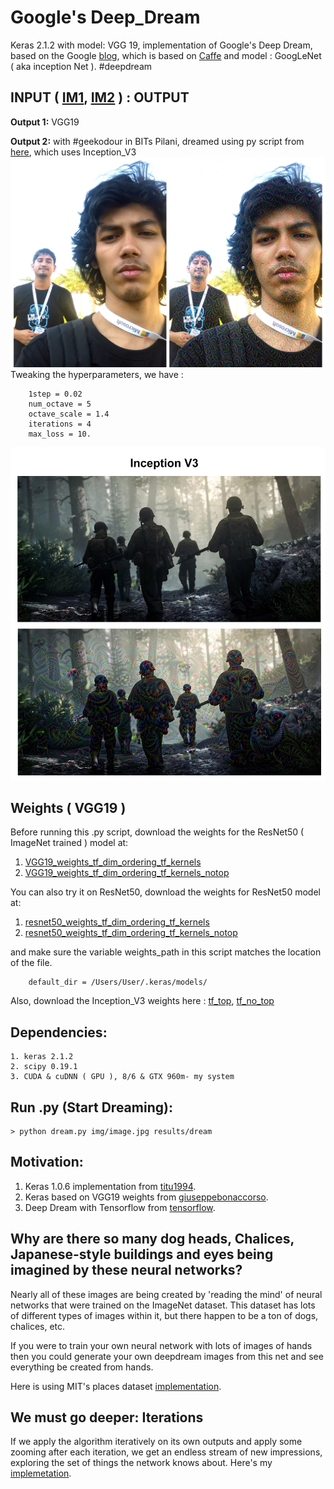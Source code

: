 # Google's Deep_Dream
Keras 2.1.2 with model: VGG 19, implementation of Google's Deep Dream, based on the Google [blog](https://research.googleblog.com/2015/06/inceptionism-going-deeper-into-neural.html), which is based on [Caffe](https://github.com/google/deepdream) and model : GoogLeNet ( aka inception Net ). #deepdream

INPUT ( [IM1](http://www.pixoto.com/images-photography/nature-up-close/flowers---2011-2013/floral-beauty-104552406), [IM2](http://www.pixoto.com/images-photography/abstract/patterns/water-jaws-104547646) ) : OUTPUT
---------------
<b>Output 1:</b> VGG19

<b>Output 2:</b> with #geekodour in BITs Pilani, dreamed using py script from [here](https://github.com/keras-team/keras/blob/master/examples/deep_dream.py), which uses Inception_V3
<img src="https://github.com/SKKSaikia/Deep_Dream_/blob/master/res/de.jpg">
Tweaking the hyperparameters, we have :

        1step = 0.02
        num_octave = 5 
        octave_scale = 1.4  
        iterations = 4  
        max_loss = 10.
        
<img src="https://github.com/SKKSaikia/Deep_Dream_/blob/master/res/cod_inc.jpg">

Weights ( VGG19 )
---------------------
Before running this .py script, download the weights for the ResNet50 ( ImageNet trained ) model at:
1. [VGG19_weights_tf_dim_ordering_tf_kernels](https://github.com/fchollet/deep-learning-models/releases/download/v0.1/vgg19_weights_tf_dim_ordering_tf_kernels.h5)
2. [VGG19_weights_tf_dim_ordering_tf_kernels_notop](https://github.com/fchollet/deep-learning-models/releases/download/v0.1/vgg19_weights_tf_dim_ordering_tf_kernels_notop.h5)

You can also try it on ResNet50, download the weights for ResNet50 model at:
1. [resnet50_weights_tf_dim_ordering_tf_kernels](https://drive.google.com/open?id=1TXWSlWjrrDYW5D5bYJ94Q0spg3nGEEHx)
2. [resnet50_weights_tf_dim_ordering_tf_kernels_notop](https://drive.google.com/open?id=18pj_hzTDIFmYiCumpAVS_QYkLDPJv04E)

and make sure the variable weights_path in this script matches the location of the file.

        default_dir = /Users/User/.keras/models/
        
Also, download the Inception_V3 weights here : [tf_top](https://drive.google.com/open?id=1jZUnu32vAjiYWVVH8R-25ta8zv4we416), [tf_no_top](https://drive.google.com/open?id=1ILwxc67ZwYWqOjJH8u9DtD79OggtkiAg)

Dependencies:
-------------
    1. keras 2.1.2
    2. scipy 0.19.1
    3. CUDA & cuDNN ( GPU ), 8/6 & GTX 960m- my system

Run .py (Start Dreaming):
-------------
    > python dream.py img/image.jpg results/dream

Motivation:
-----------
1. Keras 1.0.6 implementation from [titu1994](https://github.com/titu1994/Deep-Dream).
2. Keras based on VGG19 weights from [giuseppebonaccorso](https://github.com/giuseppebonaccorso/keras_deepdream).
3. Deep Dream with Tensorflow from [tensorflow](https://github.com/tensorflow/tensorflow/tree/master/tensorflow/examples/tutorials/deepdream).

Why are there so many dog heads, Chalices, Japanese-style buildings and eyes being imagined by these neural networks?
-
Nearly all of these images are being created by 'reading the mind' of neural networks that were trained on the ImageNet dataset. This dataset has lots of different types of images within it, but there happen to be a ton of dogs, chalices, etc.

If you were to train your own neural network with lots of images of hands then you could generate your own deepdream images from this net and see everything be created from hands.

Here is using MIT's places dataset [implementation](https://www.youtube.com/watch?v=6IgbMiEaFRY).

We must go deeper: Iterations
-
If we apply the algorithm iteratively on its own outputs and apply some zooming after each iteration, we get an endless stream of new impressions, exploring the set of things the network knows about. Here's my [implemetation]().

